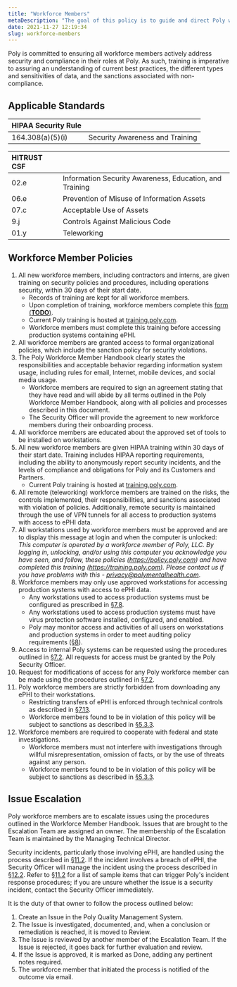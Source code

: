 ```yaml
---
title: "Workforce Members"
metaDescription: "The goal of this policy is to guide and direct Poly workforce members on how to defend its assets against internal, external, deliberate or accidental threats."
date: 2021-11-27 12:19:34
slug: workforce-members
---
```


Poly is committed to ensuring all workforce members actively address security and compliance in their roles at Poly. As such, training is imperative to assuring an understanding of current best practices, the different types and sensitivities of data, and the sanctions associated with non-compliance.

## Applicable Standards

| HIPAA Security Rule| |
| :- | :- |
| 164.308(a)(5)(i) | Security Awareness and Training |

| HITRUST CSF| |
| :- | :- |
| 02.e | Information Security Awareness, Education, and Training |
| 06.e | Prevention of Misuse of Information Assets |
| 07.c | Acceptable Use of Assets |
| 9.j | Controls Against Malicious Code |
| 01.y | Teleworking |

## Workforce Member Policies

1. All new workforce members, including contractors and interns, are given training on security policies and procedures, including operations security, within 30 days of their start date.
   * Records of training are kept for all workforce members.
   * Upon completion of training, workforce members complete this [form (**TODO**)](https://).
   * Current Poly training is hosted at [training.poly.com](https://training.poly.com/).
   * Workforce members must complete this training before accessing production systems containing ePHI.
2. All workforce members are granted access to formal organizational policies, which include the sanction policy for security violations.
3. The Poly Workforce Member Handbook clearly states the responsibilities and acceptable behavior regarding information system usage, including rules for email, Internet, mobile devices, and social media usage.
   * Workforce members are required to sign an agreement stating that they have read and will abide by all terms outlined in the Poly Workforce Member Handbook, along with all policies and processes described in this document.
   * The Security Officer will provide the agreement to new workforce members during their onboarding process.
4. All workforce members are educated about the approved set of tools to be installed on workstations.
5. All new workforce members are given HIPAA training within 30 days of their start date. Training includes HIPAA reporting requirements, including the ability to anonymously report security incidents, and the levels of compliance and obligations for Poly and its Customers and Partners.
   * Current Poly training is hosted at [training.poly.com](https://training.poly.com/).
6. All remote (teleworking) workforce members are trained on the risks, the controls implemented, their responsibilities, and sanctions associated with violation of policies. Additionally, remote security is maintained through the use of VPN tunnels for all access to production systems with access to ePHI data.
7. All workstations used by workforce members must be approved and are to display this message at login and when the computer is unlocked: *This computer is operated by a workforce member of Poly, LLC. By logging in, unlocking, and/or using this computer you acknowledge you have seen, and follow, these policies (https://policy.poly.com) and have completed this training (https://training.poly.com). Please contact us if you have problems with this - privacy@polymentalhealth.com*.
8. Workforce members may only use approved workstations for accessing production systems with access to ePHI data.
   * Any workstations used to access production systems must be configured as prescribed in [§7.8](#7.8-workforce-workstation-use).
   * Any workstations used to access production systems must have virus protection software installed, configured, and enabled.
   * Poly may monitor access and activities of all users on workstations and production systems in order to meet auditing policy requirements ([§8](#8.-auditing-policy)).
9. Access to internal Poly systems can be requested using the procedures outlined in [§7.2](#7.2-access-establishment-and-modification). All requests for access must be granted by the Poly Security Officer.
10. Request for modifications of access for any Poly workforce member can be made using the procedures outlined in [§7.2](#7.2-access-establishment-and-modification).
11. Poly workforce members are strictly forbidden from downloading any ePHI to their workstations.
    * Restricting transfers of ePHI is enforced through technical controls as described in [§7.13](#7.13-access-to-ephi).
    * Workforce members found to be in violation of this policy will be subject to sanctions as described in [§5.3.3](#5.3-security-officer).
12. Workforce members are required to cooperate with federal and state investigations.
    * Workforce members must not interfere with investigations through willful misrepresentation, omission of facts, or by the use of threats against any person.
    * Workforce members found to be in violation of this policy will be subject to sanctions as described in [§5.3.3](#5.3-security-officer).

## Issue Escalation

Poly workforce members are to escalate issues using the procedures outlined in the Workforce Member Handbook. Issues that are brought to the Escalation Team are assigned an owner. The membership of the Escalation Team is maintained by the Managing Technical Director.

Security incidents, particularly those involving ePHI, are handled using the process described in [§11.2](#11.2-incident-management-policies). If the incident involves a breach of ePHI, the Security Officer will manage the incident using the process described in [§12.2](#12.2-Poly-breach-policy). Refer to [§11.2](#11.2-incident-management-policies) for a list of sample items that can trigger Poly's incident response procedures; if you are unsure whether the issue is a security incident, contact the Security Officer immediately.

It is the duty of that owner to follow the process outlined below:

1. Create an Issue in the Poly Quality Management System.
2. The Issue is investigated, documented, and, when a conclusion or remediation is reached, it is moved to Review.
3. The Issue is reviewed by another member of the Escalation Team. If the Issue is rejected, it goes back for further evaluation and review.
4. If the Issue is approved, it is marked as Done, adding any pertinent notes required.
5. The workforce member that initiated the process is notified of the outcome via email.